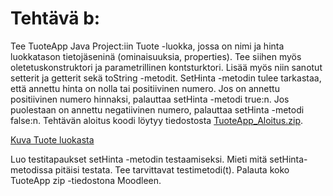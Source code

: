# Tehtävä b:

Tee TuoteApp Java Project:iin Tuote -luokka, jossa on nimi ja hinta luokkatason tietojäseninä (ominaisuuksia, properties). Tee siihen myös oletetuskonstruktori ja parametrillinen kontsturktori. Lisää myös niin sanotut setterit ja getterit sekä toString -metodit. SetHinta -metodin tulee tarkastaa, että annettu hinta on nolla tai positiivinen numero. Jos on annettu positiivinen numero hinnaksi, palauttaa setHinta -metodi true:n. Jos puolestaan on annettu negatiivinen numero, palauttaa setHinta -metodi false:n. Tehtävän aloitus koodi löytyy tiedostosta [TuoteApp_Aloitus.zip](./TuoteApp_Aloitus.zip).

[Kuva Tuote luokasta](./JUnit_Kuva_Tuote.gif)

Luo testitapaukset setHinta -metodin testaamiseksi. Mieti mitä setHinta-metodissa pitäisi testata. Tee tarvittavat testimetodi(t). Palauta koko TuoteApp  zip -tiedostona Moodleen.